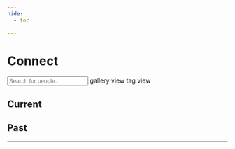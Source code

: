 ```yaml
---
hide:
  - toc

---
```


<h1 id="title">Connect</h1>

<!-- add a search box -->
<input type="text" id="search" class="search" onkeyup="search()" placeholder="Search for people..">

<!-- two buttons to toggle between gallery view and tag view -->
<span class="btn btn-on" >
	gallery view
</span>
<span class="btn btn-off" onclick="window.location.href = 'tags'">
	tag view
</span>

<h2>Current</h2>
<div class="gallery-current"></div>

<h2>Past</h2>
<div class="gallery-past"></div><hr>
<!-- <div class="gallery"></div>  -->

<script>

// --------------------------------	//
//                            		//
//	  Initialize			    	//
//                            		//
// -------------------------------- //

let section = 'connect'

function init(){

	// --------------------------------	//
	// Loop through project data		//
	// -------------------------------- //
	counter = 0;
	
	// divide the gallery into two sections: Current and Past
	// gallery will be determined by the value in row[2]
	// if the value is 'staff', the gallery item will be added to the current section
	// else, it will be added to the past section
	// document.querySelector('.gallery').innerHTML = '';
	// add current as a title to .gallery






	// document.querySelector('.gallery').insertAdjacentHTML('beforeend',`<h2>Current</h2>`);
	// document.querySelector('.gallery').insertAdjacentHTML('beforeend',`<div class="gallery-current" style='border:1px solid red;'>current here</div><hr>`);
	// document.querySelector('.gallery').insertAdjacentHTML('beforeend',`<h2>Past</h2>`);
	// document.querySelector('.gallery').insertAdjacentHTML('beforeend',`<div class="gallery-past" style='border:1px solid blue;'>past here</div>`);
	
	
	
	// filter data by tag, default is all
	let tag = urlParams.get('tag');
	if (tag) {
		console.log('tag found');
		data[section].values.forEach(function(row) {
			let status = row[2];
			let tags = row[6].split(',');
			if (tags.map(function(x) { return x.trim() }).includes(tag)) {
				if (status == 'staff') {
					addGalleryItem(row,counter,'.gallery-current')
				} else {
					addGalleryItem(row,counter,'.gallery-past')
				}
			}
			counter++;
		});
		// add the name of the tag next to the search box with an option to clear the filter
		// clear the filter by removing the tag from the url
		document.querySelector('.search').insertAdjacentHTML('afterend',` <a href="?"><span class="tag tag-filter">${tag} x</span></a>`);
		
	} else {
		console.log('no tag found');
		data[section].values.forEach(function(row) {
			let status = row[2];
			if (status == 'staff') {
				addGalleryItem(row,counter,'.gallery-current')
			} else {
				addGalleryItem(row,counter,'.gallery-past')
			}

			// addGalleryItem(row,counter);
			counter++;
		});
	}

	// create the search function
	window.search = function() {
		let input, filter, ul, li, a, i, txtValue;
		input = document.getElementById('search');
		filter = input.value.toUpperCase();
		li = document.querySelectorAll('.gallery-container');
		for (i = 0; i < li.length; i++) {

			a = li[i].getElementsByTagName('a')[0];

			// search by project name, project description, and tags
			let txtValue = a.textContent || a.innerText;
			// search tags, which are in separate span tags of class tag
			let tags = '';
			li[i].querySelectorAll('.tag').forEach(function(tag) {
				tags += tag.textContent;
			});

			if (txtValue.toUpperCase().indexOf(filter) > -1 || tags.toUpperCase().indexOf(filter) > -1) {
				li[i].style.display = '';
			} else {
				li[i].style.display = 'none';
			}

		}
	}	

}

</script>